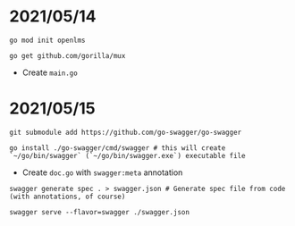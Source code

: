 # 2021/05/14

```shell
go mod init openlms

go get github.com/gorilla/mux
```

- Create `main.go`

# 2021/05/15

```shell
git submodule add https://github.com/go-swagger/go-swagger

go install ./go-swagger/cmd/swagger # this will create `~/go/bin/swagger` (`~/go/bin/swagger.exe`) executable file
```

- Create `doc.go` with `swagger:meta` annotation

```shell
swagger generate spec . > swagger.json # Generate spec file from code (with annotations, of course)

swagger serve --flavor=swagger ./swagger.json
```
